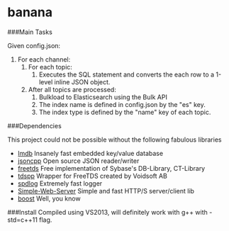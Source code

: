 banana
======

###Main Tasks

Given config.json:

1. For each channel:
    1. For each topic:
        1. Executes the SQL statement and converts the each row to a 1-level inline JSON object.
    2. After all topics are processed:
        1. Bulkload to Elasticsearch using the Bulk API
        2. The index name is defined in config.json by the "es" key.
        3. The index type is defined by the "name" key of each topic.

###Dependencies

This project could not be possible without the following fabulous libraries
* [lmdb](http://symas.com/mdb/) Insanely fast embedded key/value database
* [jsoncpp](https://github.com/open-source-parsers/jsoncpp) Open source JSON reader/writer
* [freetds](https://github.com/FreeTDS/freetds) Free implementation of Sybase's DB-Library, CT-Library
* [tdspp](https://github.com/htaox/tdspp) Wrapper for FreeTDS created by Voidsoft AB
* [spdlog](https://github.com/gabime/spdlog) Extremely fast logger
* [Simple-Web-Server](https://github.com/eidheim/Simple-Web-Server) Simple and fast HTTP/S server/client lib
* [boost](http://sourceforge.net/projects/boost/files/boost-binaries/) Well, you know

###Install
Compiled using VS2013, will definitely work with g++ with -std=c++11 flag.